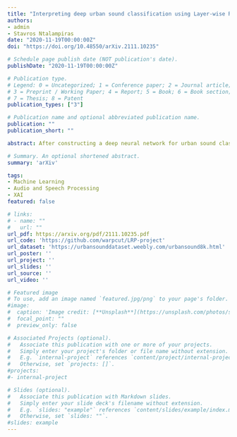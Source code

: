 ```yaml
---
title: "Interpreting deep urban sound classification using Layer-wise Relevance Propagation"
authors:
- admin
- Stavros Ntalampiras
date: "2020-11-19T00:00:00Z"
doi: "https://doi.org/10.48550/arXiv.2111.10235"

# Schedule page publish date (NOT publication's date).
publishDate: "2020-11-19T00:00:00Z"

# Publication type.
# Legend: 0 = Uncategorized; 1 = Conference paper; 2 = Journal article;
# 3 = Preprint / Working Paper; 4 = Report; 5 = Book; 6 = Book section;
# 7 = Thesis; 8 = Patent
publication_types: ["3"]

# Publication name and optional abbreviated publication name.
publication: ""
publication_short: ""

abstract: After constructing a deep neural network for urban sound classification, this work focuses on the sensitive application of assisting drivers suffering from hearing loss. As such, clear etiology justifying and interpreting model predictions comprise a strong requirement. To this end, we used two different representations of audio signals, i.e. Mel and constant-Q spectrograms, while the decisions made by the deep neural network are explained via layer-wise relevance propagation. At the same time, frequency content assigned with high relevance in both feature sets, indicates extremely discriminative information characterizing the present classification task. Overall, we present an explainable AI framework for understanding deep urban sound classification.

# Summary. An optional shortened abstract.
summary: 'arXiv'

tags:
- Machine Learning
- Audio and Speech Processing
- XAI
featured: false

# links:
# - name: ""
#   url: ""
url_pdf: https://arxiv.org/pdf/2111.10235.pdf
url_code: 'https://github.com/warpcut/LRP-project'
url_dataset: 'https://urbansounddataset.weebly.com/urbansound8k.html'
url_poster: ''
url_project: ''
url_slides: ''
url_source: ''
url_video: ''

# Featured image
# To use, add an image named `featured.jpg/png` to your page's folder. 
#image:
#  caption: 'Image credit: [**Unsplash**](https://unsplash.com/photos/s9CC2SKySJM)'
#  focal_point: ""
#  preview_only: false

# Associated Projects (optional).
#   Associate this publication with one or more of your projects.
#   Simply enter your project's folder or file name without extension.
#   E.g. `internal-project` references `content/project/internal-project/index.md`.
#   Otherwise, set `projects: []`.
#projects:
#- internal-project

# Slides (optional).
#   Associate this publication with Markdown slides.
#   Simply enter your slide deck's filename without extension.
#   E.g. `slides: "example"` references `content/slides/example/index.md`.
#   Otherwise, set `slides: ""`.
#slides: example
---
```

